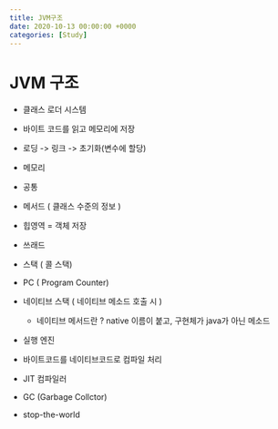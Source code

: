 ```yaml
---
title: JVM구조
date: 2020-10-13 00:00:00 +0000
categories: [Study]
---
```


# JVM 구조

+ 클래스 로더 시스템
 + 바이트 코드를 읽고 메모리에 저장
 + 로딩 -> 링크 -> 초기화(변수에 할당)
 
+ 메모리 
 + 공통
  + 메서드 ( 클래스 수준의 정보 ) 
  + 힙영역 = 객체 저장
 + 쓰래드
  + 스택 (  콜 스택)
  + PC (  Program Counter)
  + 네이티브 스택 ( 네이티브 메소드 호출 시 )
    + 네이티브 메서드란 ? native 이름이 붙고, 구현체가 java가 아닌 메소드
  
+ 실행 엔진
 + 바이트코드를 네이티브코드로 컴파일 처리
 + JIT 컴파일러 
 + GC (Garbage Collctor)
  + stop-the-world

